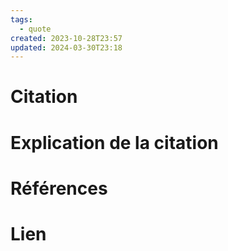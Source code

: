```yaml
---
tags:
  - quote
created: 2023-10-28T23:57
updated: 2024-03-30T23:18
---
```

# Citation


# Explication de la citation


# Références


# Lien

